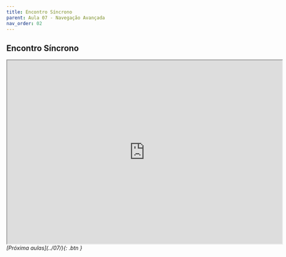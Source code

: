 ```yaml
---
title: Encontro Síncrono
parent: Aula 07 - Navegação Avançada
nav_order: 02
---
```


## Encontro Síncrono

<iframe src="https://drive.google.com/file/d/1oPy9YNKQhVxu8oMU3-uttE5TOvd3qKmQ/preview" width="720" height="480" allow="autoplay"></iframe>


<span class="fs-3 float-right">
<i class="fas fa-download">[Próxima aulas](../07/){: .btn }</i>
</span>
